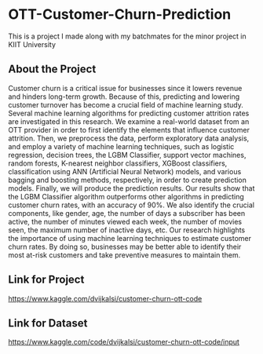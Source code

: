 # OTT-Customer-Churn-Prediction
This is a project I made along with my batchmates for the minor project in KIIT University

## About the Project
Customer churn is a critical issue for businesses since it lowers revenue and hinders long-term growth. Because of this, predicting and lowering customer turnover has become a crucial field of machine learning study. Several machine learning algorithms for predicting customer attrition rates are investigated in this research. We examine a real-world dataset from an OTT provider in order to first identify the elements that influence customer attrition. Then, we preprocess the data, perform exploratory data analysis, and employ a variety of machine learning techniques, such as logistic regression, decision trees, the LGBM Classifier, support vector machines, random forests, K-nearest neighbor classifiers, XGBoost classifiers, classification using ANN (Artificial Neural Network) models, and various bagging and boosting methods, respectively, in order to create prediction models. Finally, we will produce the prediction results. Our results show that the LGBM Classifier algorithm outperforms other algorithms in predicting customer churn rates, with an accuracy of 90%. We also identify the crucial components, like gender, age, the number of days a subscriber has been active, the number of minutes viewed each week, the number of movies seen, the maximum number of inactive days, etc. Our research highlights the importance of using machine learning techniques to estimate customer churn rates. By doing so, businesses may be better able to identify their most at-risk customers and take preventive measures to maintain them.

## Link for Project
https://www.kaggle.com/dvijkalsi/customer-churn-ott-code

## Link for Dataset
https://www.kaggle.com/code/dvijkalsi/customer-churn-ott-code/input
